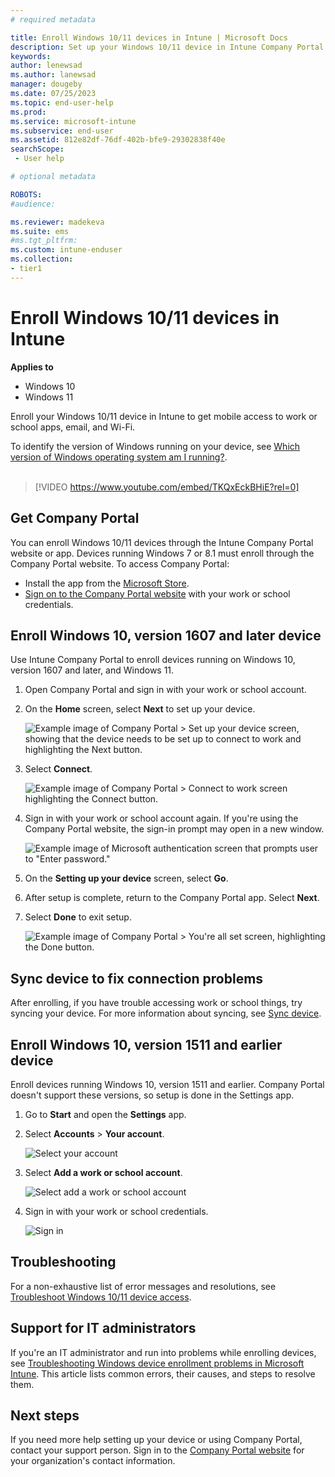 ```yaml
---
# required metadata

title: Enroll Windows 10/11 devices in Intune | Microsoft Docs
description: Set up your Windows 10/11 device in Intune Company Portal to get remote access to work or school.  
keywords:
author: lenewsad
ms.author: lanewsad
manager: dougeby
ms.date: 07/25/2023
ms.topic: end-user-help
ms.prod:
ms.service: microsoft-intune
ms.subservice: end-user
ms.assetid: 812e82df-76df-402b-bfe9-29302838f40e
searchScope:
 - User help

# optional metadata

ROBOTS:  
#audience:

ms.reviewer: madekeva
ms.suite: ems
#ms.tgt_pltfrm:
ms.custom: intune-enduser
ms.collection:
- tier1
---
```


# Enroll Windows 10/11 devices in Intune    

**Applies to**  
- Windows 10  
- Windows 11  

Enroll your Windows 10/11 device in Intune to get mobile access to work or school apps, email, and Wi-Fi. 

To identify the version of Windows running on your device, see [Which version of Windows operating system am I running?](https://go.microsoft.com/fwlink/?linkid=2166188).  
</br>
> [!VIDEO https://www.youtube.com/embed/TKQxEckBHiE?rel=0]  

## Get Company Portal
You can enroll Windows 10/11 devices through the Intune Company Portal website or app. Devices running Windows 7 or 8.1 must enroll through the Company Portal website. To access Company Portal: 

* Install the app from the [Microsoft Store](https://go.microsoft.com/fwlink/?linkid=2141417).    
* [Sign on to the Company Portal website](https://go.microsoft.com/fwlink/?linkid=2010980) with your work or school credentials.  

## Enroll Windows 10, version 1607 and later device 
Use Intune Company Portal to enroll devices running on Windows 10, version 1607 and later, and Windows 11.   
1. Open Company Portal and sign in with your work or school account.  

2. On the **Home** screen, select **Next** to set up your device. 

    ![Example image of Company Portal > Set up your device screen, showing that the device needs to be set up to connect to work and highlighting the Next button.](./media/set-up-your-device-company-portal-2107.png)  

3. Select **Connect**.  

    ![Example image of Company Portal > Connect to work screen highlighting the Connect button.](./media/connect-to-work-company-portal-2107.png)  

4. Sign in with your work or school account again. If you're using the Company Portal website, the sign-in prompt may open in a new window. 

    ![Example image of Microsoft authentication screen that prompts user to "Enter password."](./media/enter-password-prompt-company-portal-2107.png)  

5. On the **Setting up your device** screen, select **Go**.  
6. After setup is complete, return to the Company Portal app. Select **Next**.  
7. Select **Done** to exit setup.  

    ![Example image of Company Portal > You're all set screen, highlighting the Done button.](./media/youre-all-set-company-portal-2107.png)  

## Sync device to fix connection problems  

After enrolling, if you have trouble accessing work or school things, try syncing your device. For more information about syncing, see [Sync device](sync-your-device-manually-windows.md).     

## Enroll Windows 10, version 1511 and earlier device  
Enroll devices running Windows 10, version 1511 and earlier. Company Portal doesn't support these versions, so setup is done in the Settings app.  

1. Go to **Start** and open the **Settings** app. 

3. Select **Accounts** > **Your account**.  


    ![Select your account](./media/W10-enroll-2-accounts-your-account.png)  

5. Select **Add a work or school account**.  


    ![Select add a work or school account](./media/w10-enroll-3-add-work-school-acct.png)  

6. Sign in with your work or school credentials.  


    ![Sign in](./media/W10-enroll-4-sign-in.png)  


## Troubleshooting 
For a non-exhaustive list of error messages and resolutions, see [Troubleshoot Windows 10/11 device access](troubleshoot-your-windows-10-device-windows.md).  

## Support for IT administrators    

If you're an IT administrator and run into problems while enrolling devices, see [Troubleshooting Windows device enrollment problems in Microsoft Intune](https://support.microsoft.com/help/4469913). This article lists common errors, their causes, and steps to resolve them. 

## Next steps  
If you need more help setting up your device or using Company Portal, contact your support person. Sign in to the [Company Portal website](https://go.microsoft.com/fwlink/?linkid=2010980) for your organization's contact information.   

 

